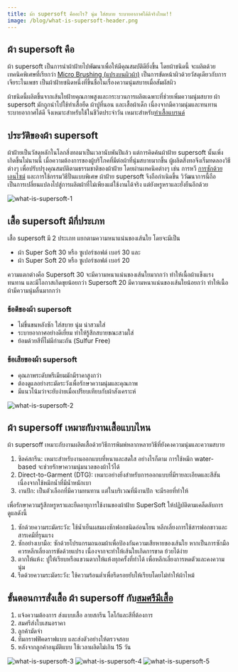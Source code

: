 ```yaml
---
title: ผ้า supersoft คืออะไร? นุ่ม ใส่สบาย ระบายอากาศได้ดีจริงไหม!!
image: /blog/what-is-supersoft-header.png
---
```


## ผ้า supersoft คือ

ผ้า supersoft เป็นการนำผ้าฝ้ายไปพัฒนาเพื่อให้มีคุณสมบัติดียิ่งขึ้น โดยผ้าชนิดนี้ จะผลิตด้วยเทคนิคพิเศษที่เรียกว่า [Micro Brushing (แปรงบนผิวผ้า)](https://www.kottonexpress.com/post/blogrp-%E0%B8%8A%E0%B8%A7%E0%B8%99%E0%B8%A3%E0%B8%B9%E0%B9%89%E0%B8%88%E0%B8%B1%E0%B8%81%E0%B8%9C%E0%B9%89%E0%B8%B24%E0%B8%9B%E0%B8%A3%E0%B8%B0%E0%B9%80%E0%B8%A0%E0%B8%97%E0%B8%97%E0%B8%B5%E0%B9%88%E0%B9%82%E0%B8%A3%E0%B8%87%E0%B8%87%E0%B8%B2%E0%B8%99%E0%B8%9C%E0%B8%A5%E0%B8%B4%E0%B8%95%E0%B9%80%E0%B8%AA%E0%B8%B7%E0%B9%89%E0%B8%AD%E0%B9%82%E0%B8%9B%E0%B9%82%E0%B8%A5) เป็นการขัดหน้าผิวด้วยวัสดุเดียวกับการเจียระไนเพชร เป็นผ้าฝ้ายชนิดหนึ่งที่ขึ้นชื่อในเรื่องความนุ่มสบายเมื่อสัมผัสผิว 

ผ้าชนิดนี้ผลิตขึ้นจากเส้นใยฝ้ายคุณภาพสูงและกระบวนการผลิตเฉพาะที่ช่วยเพิ่มความนุ่มสบาย ผ้า supersoft  มักถูกนำไปใช้ทำเสื้อยืด ผ้าปูที่นอน และเสื้อผ้าเด็ก เนื่องจากมีความนุ่มและทนทาน ระบายอากาศได้ดี จึงเหมาะสำหรับใช้ในชีวิตประจำวัน เหมาะสำหรับ[ทำเสื้อแบรนด์](how-to-start-your-own-tshirt-business)

## ประวัติของผ้า supersoft

ผ้าฝ้ายเป็นวัสดุหลักในโลกสิ่งทอมาเป็นเวลานับพันปีแล้ว แต่การคิดค้นผ้าฝ้าย supersoft นั้นเพิ่งเกิดขึ้นไม่นานนี้ เมื่อความต้องการของผู้บริโภคที่มีต่อผ้าที่นุ่มสบายมากขึ้น ผู้ผลิตสิ่งทอจึงเริ่มทดลองวิธีต่างๆ เพื่อปรับปรุงคุณสมบัติตามธรรมชาติของผ้าฝ้าย โดยผ่านเทคนิคต่างๆ เช่น การหวี [การซักด้วยเอนไซม์](https://oneandallthailand.com/power-enzyme-is-new-detergent/) และการใช้กรรมวิธีปั่นแบบพิเศษ ผ้าฝ้าย supersoft จึงถือกำเนิดขึ้น วิวัฒนาการนี้ถือเป็นการเปลี่ยนแปลงไปสู่การผลิตผ้าที่ไม่เพียงแต่ใช้งานได้จริง แต่ยังหรูหราและยั่งยืนอีกด้วย

![what-is-supersoft-1](/blog/what-is-supersoft-1.jpeg)

## เสื้อ supersoft มีกี่ประเภท

เสื้อ supersoft มี 2 ประเภท แยกตามความหนาแน่นของเส้นใย โดยจะมีเป็น

- ผ้า Super Soft 30 หรือ ซูเปอร์ซอฟต์ เบอร์ 30 และ
- ผ้า Super Soft 20 หรือ ซูเปอร์ซอฟต์ เบอร์ 20

ความแตกต่างคือ Supersoft 30 จะมีความหนาแน่นของเส้นใยมากกว่า ทำให้เนื้อผ้าแข็งแรง ทนทาน และมีโอกาสเกิดขุยน้อยกว่า Supersoft 20 มีความหนาแน่นของเส้นใยน้อยกว่า ทำให้เนื้อผ้ามีความนุ่มลื่นมากกว่า

### ข้อดีของผ้า supersoft

- ไม่ขึ้นขนหลังซัก ใส่สบาย นุ่ม น่าสวมใส่ 
- ระบายอากาศอย่างดีเยี่ยม ทำให้รู้สึกสบายขณะสวมใส่
- ย้อมด้วยสีที่ไม่มีกำมะถัน (Sulfur Free)

### ข้อเสียของผ้า supersoft

- คุณภาพระดับพรีเมียมมักมีราคาสูงกว่า
- ต้องดูแลอย่างระมัดระวังเพื่อรักษาความนุ่มและคุณภาพ
- มีแนวโน้มว่าจะยับง่ายเมื่อเปรียบเทียบกับผ้าสังเคราะห์

![what-is-supersoft-2](/blog/what-is-supersoft-2.jpg)

## ผ้า supersoff เหมาะกับงานเสื้อแบบไหน

ผ้า supersoff เหมาะกับงานผลิตเสื้อด้วยวิธีการพิมพ์หลากหลายวิธีที่ยังคงความนุ่มและความสบาย

1. ซิลค์สกรีน: เหมาะสำหรับงานออกแบบที่หนาและสดใส อย่างไรก็ตาม การใช้หมึก water-based จะช่วยรักษาความนุ่มนวลของผ้าไว้ได้
2. Direct-to-Garment (DTG): เหมาะอย่างยิ่งสำหรับการออกแบบที่มีรายละเอียดและสีสัน เนื่องจากใช้หมึกน้ำที่มีน้ำหนักเบา
3. งานปัก: เป็นตัวเลือกที่มีความทนทาน แต่ในบริเวณที่มีงานปัก จะมีรอยที่ทำให้

เพื่อรักษาความรู้สึกหรูหราและยืดอายุการใช้งานของผ้าฝ้าย SuperSoft ให้ปฏิบัติตามเคล็ดลับการดูแลดังนี้

1. ซักด้วยความระมัดระวัง: ใช้น้ำเย็นผสมผงซักฟอกชนิดอ่อนโยน หลีกเลี่ยงการใช้สารฟอกขาวและสารเคมีที่รุนแรง
2. ซักอย่างเบามือ: ซักด้วยโปรแกรมถนอมผ้าเพื่อป้องกันความเสียหายของเส้นใย หากเป็นการซักมือ ควรหลีกเลี่ยงการขัดด้วยแปรง เนื่องจากจะทำให้เส้นใยเกิดการขาด ย้วยได้ง่าย
3. ตากให้แห้ง: ปูให้เรียบหรือแขวนตากให้แห้งทุกครั้งที่ทำได้ เพื่อหลีกเลี่ยงการหดตัวและคงความนุ่ม
4. รีดด้วยความระมัดระวัง: ใช้ความร้อนต่ำเพื่อรีดรอยยับให้เรียบโดยไม่ทำให้ผ้าไหม้

## ขั้นตอนการสั่งเสื้อ ผ้า supersoff กับ[สมศรีมีเสื้อ](/)

1. แจ้งความต้องการ ส่งแบบเสื้อ ลายสกรีน โลโก้และสีที่ต้องการ 
2. สมศรีส่งใบเสนอราคา
3. ลูกค้ามัดจำ
4. ทีมกราฟฟิคดราฟแบบ และส่งตัวอย่างให้ตรวจสอบ
5. หลังจากลูกค้าอนุมัติแบบ ใช้เวลาผลิตไม่เกิน 15 วัน

![what-is-supersoft-3](/blog/what-is-supersoft-3.jpg)
![what-is-supersoft-4](/blog/what-is-supersoft-4.jpg)
![what-is-supersoft-5](/blog/what-is-supersoft-5.jpg)